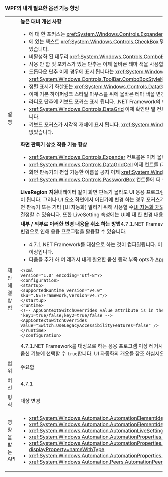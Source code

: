 ### <a name="accessibility-improvements-in-wpf"></a>WPF의 내게 필요한 옵션 기능 향상

|   |   |
|---|---|
|설명|<strong>높은 대비 개선 사항</strong><ul><li>에 대 한 포커스는 <xref:System.Windows.Controls.Expander> 컨트롤에 표시 됩니다. .NET Framework의 이전 버전에서는 없었습니다.</li><li>에 있는 텍스트 <xref:System.Windows.Controls.CheckBox> 및 <xref:System.Windows.Controls.RadioButton> 컨트롤 선택 하면 이전.NET Framework 버전에서 보다 보기 쉽게 되었습니다.</li><li>비활성화 된 테두리 <xref:System.Windows.Controls.ComboBox> 는 이제 사용할 수 없는 텍스트 색입니다. .NET Framework의 이전 버전에서는 없었습니다.</li><li>사용 안 함 및 포커스가 있는 단추는 이제 올바른 테마 색을 사용합니다. .NET Framework의 이전 버전에서는 구매 하지 않았는데 합니다.</li><li>드롭다운 단추 이제 경우에 표시 됩니다는 <xref:System.Windows.Controls.ComboBox> 컨트롤의 스타일으로 설정 되어 <xref:System.Windows.Controls.ToolBar.ComboBoxStyleKey?displayProperty=nameWithType>,.NET Framework의 이전 버전에서는 없었습니다.</li><li>정렬 표시기 화살표는 <xref:System.Windows.Controls.DataGrid> 컨트롤은 이제 테마 색을 사용 합니다. .NET Framework의 이전 버전에서는 제공 되지 않았습니다.</li><li>이제 기본 하이퍼링크 스타일 마우스를 위에 올바른 테마 색을 변경합니다. .NET Framework의 이전 버전에서는 제공 되지 않았습니다.</li><li>라디오 단추에 키보드 포커스 표시 됩니다. .NET Framework의 이전 버전에서는 없었습니다.</li><li><xref:System.Windows.Controls.DataGrid> 이제 확인란 열 컨트롤의 키보드 포커스 피드백에 대 한 예상 되는 색을 사용 합니다. .NET Framework의 이전 버전에서는 제공 되지 않았습니다.</li><li>키보드 포커스가 시각적 개체에 표시 됩니다. <xref:System.Windows.Controls.ComboBox> 및 <xref:System.Windows.Controls.ListBox>합니다. .NET Framework의 이전 버전에서는 없었습니다.</li></ul><strong>화면 판독기 상호 작용 기능 향상</strong><ul><li><xref:System.Windows.Controls.Expander> 컨트롤은 이제 올바르게 발표 그룹 (확장/축소)으로 화면 판독기입니다.</li><li><xref:System.Windows.Controls.DataGridCell> 이제 컨트롤 (지역화 된) 화면 판독기가 데이터 표 형태 셀으로 올바르게 발표 됩니다.</li><li>화면 판독기의 편집 가능한 이름을 공지 이제 <xref:System.Windows.Controls.ComboBox>합니다.</li><li><xref:System.Windows.Controls.PasswordBox> 컨트롤에 더 이상으로 알려집니다 &quot;보기에서 항목이&quot; 화면 판독기가 없습니다.</li></ul><strong>LiveRegion 지원</strong>내레이터 같이 화면 판독기 몰라도 UI 응용 프로그램의 일반적으로 사용자에 게 가장 적합 한 요소 것 이기 때문에 현재 포커스가 있는 UI에 대 한 항목을 기반으로 하는 데 도움이 됩니다. 그러나 UI 요소 화면에서 어딘가에 변경 하는 경우 포커스가 없는 사용자 수 하지 표시 하 고 중요 한 정보를 누락. 이 문제를 해결 하기 위해 LiveRegions 되어야 합니다. 개발자는 화면 판독기 또는 기타 [UI 자동화] 알리기 위해 사용할 수[UI 자동화 개요](~/docs/framework/ui-automation/ui-automation-overview.md) UI 요소에 중요 한 변경 사항에 대 한 클라이언트입니다. 화면 판독기는 사용자에게 이 변경 내용을 알리는 방법 및 시점을 결정할 수 있습니다. 또한 LiveSetting 속성에는 UI에 대 한 변경 내용을 사용자에 게에 얼마나 중요 한지 알고 화면 판독기를 수 있습니다.|
|제안 해결 방법|<strong>내부 / 외부로 이러한 변경 내용을 취소 하는 방법</strong>4.7.1.NET Framework에서 실행 해야 이러한 변경 내용에서 사용 하기 위해 응용 프로그램에 대 한 순서로 이상. 다음 방법 중 하나로 이러한 변경으로 인해 응용 프로그램을 활용할 수 있습니다.<ul><li>4.7.1.NET Framework를 대상으로 하는 것이 컴파일됩니다. 이러한 내게 필요한 옵션 변경은 4.7.1.NET Framework를 대상으로 하는 WPF 응용 프로그램에는 기본적으로 활성화 되어 이상입니다.</li><li>다음을 추가 하 여 레거시 내게 필요한 옵션 동작 부족 opts가 [AppContext 스위치](~/docs/framework/configure-apps/file-schema/runtime/appcontextswitchoverrides-element.md) 에 <code>&lt;runtime&gt;</code> 다음 예제와 같이 false로 설정 하 고 응용 프로그램 구성 파일의 섹션입니다.</li></ul><pre><code>&lt;?xml version=&quot;1.0&quot; encoding=&quot;utf-8&quot;?&gt;&#13;&#10;&lt;configuration&gt;&#13;&#10;&lt;startup&gt;&#13;&#10;&lt;supportedRuntime version=&quot;v4.0&quot; sku=&quot;.NETFramework,Version=v4.7&quot;/&gt;&#13;&#10;&lt;/startup&gt;&#13;&#10;&lt;runtime&gt;&#13;&#10;&lt;!-- AppContextSwitchOverrides value attribute is in the form of &#39;key1=true/false;key2=true/false  --&gt;&#13;&#10;&lt;AppContextSwitchOverrides value=&quot;Switch.UseLegacyAccessibilityFeatures=false&quot; /&gt;&#13;&#10;&lt;/runtime&gt;&#13;&#10;&lt;/configuration&gt;&#13;&#10;</code></pre>4.7.1.NET Framework를 대상으로 하는 응용 프로그램 이상 레거시를 보존 하려면 및 내게 필요한 옵션 동작을이 AppContext 스위치를 명시적으로 설정 하 여 사용 하는 레거시 내게 필요한 옵션 기능에 선택할 수 <code>true</code>합니다. UI 자동화의 개요를 참조 하십시오.는 [UI 자동화 개요](~/docs/framework/ui-automation/ui-automation-overview.md)합니다.|
|범위|주요함|
|버전|4.7.1|
|형식|대상 변경|
|영향을 받는 API|<ul><li><xref:System.Windows.Automation.AutomationElementIdentifiers.LiveSettingProperty?displayProperty=nameWithType></li><li><xref:System.Windows.Automation.AutomationElementIdentifiers.LiveRegionChangedEvent?displayProperty=nameWithType></li><li><xref:System.Windows.Automation.AutomationLiveSetting?displayProperty=nameWithType></li><li><xref:System.Windows.Automation.AutomationProperties.LiveSettingProperty?displayProperty=nameWithType></li><li><xref:System.Windows.Automation.AutomationProperties.SetLiveSetting(System.Windows.DependencyObject,System.Windows.Automation.AutomationLiveSetting)?displayProperty=nameWithType></li><li><xref:System.Windows.Automation.AutomationProperties.GetLiveSetting(System.Windows.DependencyObject)?displayProperty=nameWithType></li><li><xref:System.Windows.Automation.Peers.AutomationPeer.GetLiveSettingCore?displayProperty=nameWithType></li></ul>|

